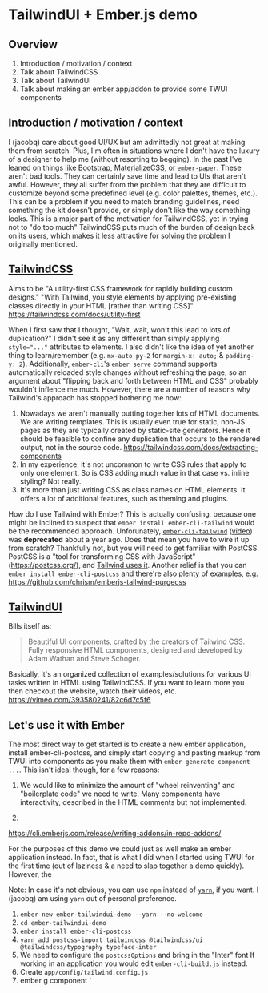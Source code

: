 # TailwindUI + Ember.js demo

## Overview

1. Introduction / motivation / context
2. Talk about TailwindCSS
3. Talk about TailwindUI
4. Talk about making an ember app/addon to provide some TWUI components


## Introduction / motivation / context

I (jacobq) care about good UI/UX but am admittedly not great at making them from scratch.
Plus, I'm often in situations where I don't have the luxury of a designer to help me (without resorting to begging).
In the past I've leaned on things like
[Bootstrap](https://getbootstrap.com/), 
[MaterializeCSS](https://materializecss.com/), or
[`ember-paper`](https://miguelcobain.github.io/ember-paper/#/).
These aren't bad tools. They can certainly save time and lead to UIs that aren't awful.
However, they all suffer from the problem that they are difficult to customize beyond some predefined level
(e.g. color palettes, themes, etc.).
This can be a problem if you need to match branding guidelines, need something the kit doesn't provide, or simply don't like the way something looks.
This is a major part of the motivation for TailwindCSS, yet in trying not to "do too much" TailwindCSS puts much of the burden of design
back on its users, which makes it less attractive for solving the problem I originally mentioned.


## [TailwindCSS](https://tailwindcss.com/)      
Aims to be "A utility-first CSS framework for rapidly building custom designs."
"With Tailwind, you style elements by applying pre-existing classes directly in your HTML [rather than writing CSS]"
https://tailwindcss.com/docs/utility-first

When I first saw that I thought, "Wait, wait, won't this lead to lots of duplication?"
I didn't see it as any different than simply applying `style="..."` attributes to elements.
I also didn't like the idea of yet another thing to learn/remember (e.g. `mx-auto py-2` for `margin-x: auto;` & `padding-y: 2`).
Additionally, `ember-cli`'s `ember serve` command supports automatically reloaded style changes without refreshing the page,
so an argument about "flipping back and forth between HTML and CSS" probably wouldn't inflence me much.
However, there are a number of reasons why Tailwind's approach has stopped bothering me now:
1. Nowadays we aren't manually putting together lots of HTML documents. We are writing templates.
   This is usually even true for static, non-JS pages as they are typically created by static-site generators. 
   Hence it should be feasible to confine any duplication that occurs to the rendered output, not in the source code.
   https://tailwindcss.com/docs/extracting-components  
2. In my experience, it's not uncommon to write CSS rules that apply to only one element. 
   So is CSS adding much value in that case vs. inline styling? Not really.
3. It's more than just writing CSS as class names on HTML elements.
   It offers a lot of additional features, such as theming and plugins. 

How do I use Tailwind with Ember?
This is actually confusing, because one might be inclined to suspect that `ember install ember-cli-tailwind` would be the recommended approach.
Unforunately, [`ember-cli-tailwind`](https://github.com/embermap/ember-cli-tailwind) ([video](https://embermap.com/video/using-postcss-and-tailwind)) was **deprecated** about a year ago. 
Does that mean you have to wire it up from scratch? Thankfully not, but you will need to get familiar with PostCSS.
PostCSS is a "tool for transforming CSS with JavaScript" (https://postcss.org/), and [Tailwind uses it](https://tailwindcss.com/#designed-to-be-customized).
Another relief is that you can `ember install ember-cli-postcss` and there're also plenty of examples, 
e.g. https://github.com/chrism/emberjs-tailwind-purgecss 


## [TailwindUI](https://tailwindui.com/)
Bills itself as:

> Beautiful UI components, crafted by the creators of Tailwind CSS.
> Fully responsive HTML components, designed and developed by Adam Wathan and Steve Schoger.

Basically, it's an organized collection of examples/solutions for various UI tasks written in HTML using TailwindCSS.
If you want to learn more you then checkout the website, watch their videos, etc.    
https://vimeo.com/393580241/82c6d7c5f6


## Let's use it with Ember

The most direct way to get started is to create a new ember application, install ember-cli-postcss, 
and simply start copying and pasting markup from TWUI into components as you make them with `ember generate component ...`.
This isn't ideal though, for a few reasons:

1. We would like to minimize the amount of "wheel reinventing" and "boilerplate code" we need to write.
   Many components have interactivity, described in the HTML comments but not implemented.
    
2.   

https://cli.emberjs.com/release/writing-addons/in-repo-addons/
 
For the purposes of this demo we could just as well make an ember application instead. 
In fact, that is what I did when I started using TWUI for the first time (out of laziness & a need to slap together a demo quickly).
However, the 
 
Note: In case it's not obvious, you can use `npm` instead of [`yarn`](https://classic.yarnpkg.com/lang/en/), if you want.
I (jacobq) am using `yarn` out of personal preference.

1. `ember new ember-tailwindui-demo --yarn --no-welcome`
2. `cd ember-tailwindui-demo`
3. `ember install ember-cli-postcss`
4. `yarn add postcss-import tailwindcss @tailwindcss/ui @tailwindcss/typography typeface-inter`
5. We need to configure the  `postcssOptions` and bring in the "Inter" font
   If working in an application you would edit `ember-cli-build.js` instead.
6. Create `app/config/tailwind.config.js` 
7. ember g component ` 


